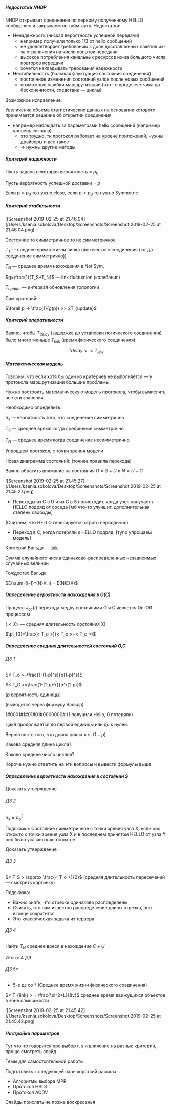 
##### Недостатки NHDP

NHDP открывает соединения по первому полученному HELLO сообщению и закрываем по тайм-ауту. Недостатки:

- Ненадежность (низкая вероятность успешной передачи)
  - например получили только 1/3 от hello сообщений
  - не удовлетворяет требованию к доле досставленных пакетов из-за ограничения на число попыток передачи
  - высокое потребления канальных ресурсов из-за большого числа повторов передачи
  - хочется накладывать требования надежности
- Нестабильность (большая флуктуация состояния соединения)
  - постоянное изменения состояний узлов после новых сообщений
  - возможные ошибки маршрутизации (что-то вроде счетчика до бесконечности, следствие — циклы)

Возможное исправление:

Увеличение объема статистических данных на основании которого принимается решение об открытии соединения

- например наблюдать за параметрами hello сообщений (например уровень сигнала)
  - это трудно, тк протокол работает на уровне приложений, нужны драйверы и все такое
  - => нужны другие методы



##### Критерий надежности

Пусть задана некоторая вероятность = $p_0$

Пусть вероятность успешной доставки = $p$

Если $p > p_0$ то нужно close, если $p < p_0$ то нужно Symmetric

##### Критерий стабильности

![Screenshot 2019-02-25 at 21.46.04](/Users/ksenia.sokolova/Desktop/Screenshots/Screenshot 2019-02-25 at 21.46.04.png)

Состояние то симметричное то не симметричное

$T_s$ — среднее время жизни линка (логического соединения (когда соединение симметрично))

$T_N$ —  среднее время нахождения в Not Sym.

$g=\frac{1}{T_S+T_N}$ — link fluctuation (колебания)

$T_{update}$ — интервал обновления топологии

Сам критерий:

$\forall p => \frac{1}{g(p)} >> 2T_{update}$

##### Критерий оперативности

Важно, чтобы $T_{delay}$ (задержка до установки логического соединения) было много меньше $T_{link}$ (время физического соединения)

$$T{delay}  < <  T_{link}$$

##### Математическая модель

Говорим, что если хотя бы один из критериев не выполняется — у протокола маршрутизации большие проблемы.

Нужно построить математическую модель протокола, чтобы вычислять все эти значения.

Необходимо определить:

$\pi_{s}$ —  вероятность того, что соединение симметрично

$T_{S}$ — среднее время когда соединение симметрично

$T_{N}$ — среднее время когда соединение несимметрично



Упрощаем протокол, с точки зрения модели

Новая диаграмма состояний: (точнее правила перехода)

Важно обратить внимание на состояния $O=S+U$ и $N=U+C$

![Screenshot 2019-02-25 at 21.45.27](/Users/ksenia.sokolova/Desktop/Screenshots/Screenshot 2019-02-25 at 21.45.27.png)

- Переходы из C в U  и из C в S происходит, когда узел получает $r$ HELLO подряд от соседа [мб что-то улучшит, дополнительная степень свободы]

(Считаем, что HELLO генерируется строго периодично)

- Переход в C, когда потеряли $s$ HELLO подряд. [тупо упрощаем модель]



Критерий Вальда — [link](https://ru.wikipedia.org/wiki/Критерий_Вальда)

Сумма случайного числа одинаково-распределенных независимых случайных величин

Тождество Вальда

$E(\sum_{i-1}^{N}X_i) = E(N)E(X)$

##### Определение вероятности нахождения в O(C)

Процесс $J_{oc}(t)$ перехода медлу состояними O и C является On-Off процессом

($< X >$ — средняя длительность состояния X)

$\pi_{0}=\frac{< T_o >}{< T_o >+< T_c >}$

##### Определение средних длительностей состояний O,C

###### ДЗ 1

$< T_o >=\frac{1-(1-p)^s}{p(1-p)^s}$

$< T_С >=\frac{1-(1-p)^r}{p^r(1-p)}$

($p$ вероятность единицы)

(выводится через формулу Вальда)

1#0001#1#01#01#0000000# (1 получили Hello, 0 потеряли)

Цикл продолжается до первой единицы или до s нулей.

Вероятность того, что длина цикла = s: $(1-p)$

Какова средняя длина цикла?

Каково среднее число циклов?

Короче нужно ответить на эти вопросы и вывести формулы выше

#####  Определение вероятности нахождения в состоянии S

Доказать утверждение

###### ДЗ 2

$\pi_{s}=\pi_o^2$

Подсказка: Состояние симметричное с точки зрения узла X, если оно открыто с точки зрения узла X и в последнем принятом HELLO от узла Y оно было указано как открытое

Доказать утверждение

###### ДЗ 3

$< T_S > \approx \frac{< T_o >}{2}$ (средняя длительность пересечений — смотреть картинку)

Подсказка:

- Важно знать, что отрезки одинаково распределены
- Считать, что нам известно распределение длины отрезка, оно вконце сократится
- Это классическая задача из тервера

###### ДЗ 4

Найти $T_{N}$ среднее вреся в нахождение $C+U$

Итого: 4 ДЗ

###### ДЗ 5*

+ 5-е дз со * (Среднее время жизни физического соединения)

$< T_{link} > = \frac{\pi^2*L}{8v}$ среднее время движущихся объектов в зоне слышимости

![Screenshot 2019-02-25 at 21.45.42](/Users/ksenia.sokolova/Desktop/Screenshots/Screenshot 2019-02-25 at 21.45.42.png)

##### Настройка параметров

Тут что-то говорится про выбор r, s и влияение на разные критерии, проще смотреть слайд.

Темы для самостоятельной работы:

Подготовить к следующей паре короткий рассказ

- Алгоритмы выбора MPR
- Протокол HSLS
- Протокол AODV

Слайды прислать не позже воскресенья